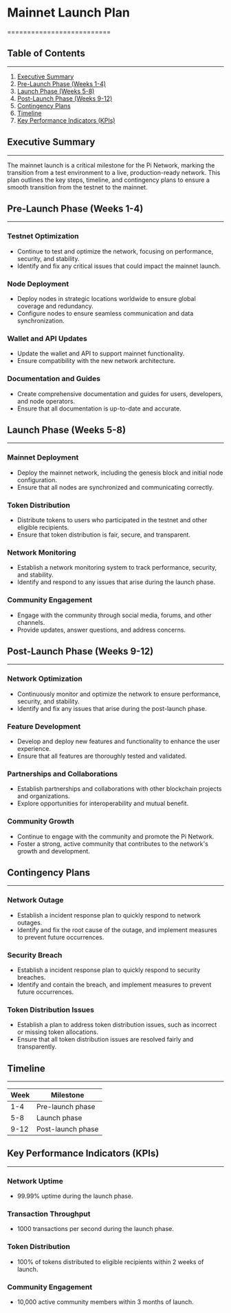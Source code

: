 # Mainnet Launch Plan
==========================

## Table of Contents
-----------------

1. [Executive Summary](#executive-summary)
2. [Pre-Launch Phase (Weeks 1-4)](#pre-launch-phase-weeks-1-4)
3. [Launch Phase (Weeks 5-8)](#launch-phase-weeks-5-8)
4. [Post-Launch Phase (Weeks 9-12)](#post-launch-phase-weeks-9-12)
5. [Contingency Plans](#contingency-plans)
6. [Timeline](#timeline)
7. [Key Performance Indicators (KPIs)](#key-performance-indicators-kpis)

## Executive Summary
--------------------

The mainnet launch is a critical milestone for the Pi Network, marking the transition from a test environment to a live, production-ready network. This plan outlines the key steps, timeline, and contingency plans to ensure a smooth transition from the testnet to the mainnet.

## Pre-Launch Phase (Weeks 1-4)
-----------------------------

### Testnet Optimization

* Continue to test and optimize the network, focusing on performance, security, and stability.
* Identify and fix any critical issues that could impact the mainnet launch.

### Node Deployment

* Deploy nodes in strategic locations worldwide to ensure global coverage and redundancy.
* Configure nodes to ensure seamless communication and data synchronization.

### Wallet and API Updates

* Update the wallet and API to support mainnet functionality.
* Ensure compatibility with the new network architecture.

### Documentation and Guides

* Create comprehensive documentation and guides for users, developers, and node operators.
* Ensure that all documentation is up-to-date and accurate.

## Launch Phase (Weeks 5-8)
---------------------------

### Mainnet Deployment

* Deploy the mainnet network, including the genesis block and initial node configuration.
* Ensure that all nodes are synchronized and communicating correctly.

### Token Distribution

* Distribute tokens to users who participated in the testnet and other eligible recipients.
* Ensure that token distribution is fair, secure, and transparent.

### Network Monitoring

* Establish a network monitoring system to track performance, security, and stability.
* Identify and respond to any issues that arise during the launch phase.

### Community Engagement

* Engage with the community through social media, forums, and other channels.
* Provide updates, answer questions, and address concerns.

## Post-Launch Phase (Weeks 9-12)
------------------------------

### Network Optimization

* Continuously monitor and optimize the network to ensure performance, security, and stability.
* Identify and fix any issues that arise during the post-launch phase.

### Feature Development

* Develop and deploy new features and functionality to enhance the user experience.
* Ensure that all features are thoroughly tested and validated.

### Partnerships and Collaborations

* Establish partnerships and collaborations with other blockchain projects and organizations.
* Explore opportunities for interoperability and mutual benefit.

### Community Growth

* Continue to engage with the community and promote the Pi Network.
* Foster a strong, active community that contributes to the network's growth and development.

## Contingency Plans
--------------------

### Network Outage

* Establish a incident response plan to quickly respond to network outages.
* Identify and fix the root cause of the outage, and implement measures to prevent future occurrences.

### Security Breach

* Establish a incident response plan to quickly respond to security breaches.
* Identify and contain the breach, and implement measures to prevent future occurrences.

### Token Distribution Issues

* Establish a plan to address token distribution issues, such as incorrect or missing token allocations.
* Ensure that all token distribution issues are resolved fairly and transparently.

## Timeline
------------

| Week | Milestone |
| --- | --- |
| 1-4 | Pre-launch phase |
| 5-8 | Launch phase |
| 9-12 | Post-launch phase |

## Key Performance Indicators (KPIs)
-----------------------------------

### Network Uptime

* 99.99% uptime during the launch phase.

### Transaction Throughput

* 1000 transactions per second during the launch phase.

### Token Distribution

* 100% of tokens distributed to eligible recipients within 2 weeks of launch.

### Community Engagement

* 10,000 active community members within 3 months of launch.
